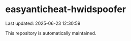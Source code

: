 # easyanticheat-hwidspoofer

Last updated: 2025-06-23 12:30:59

This repository is automatically maintained.

